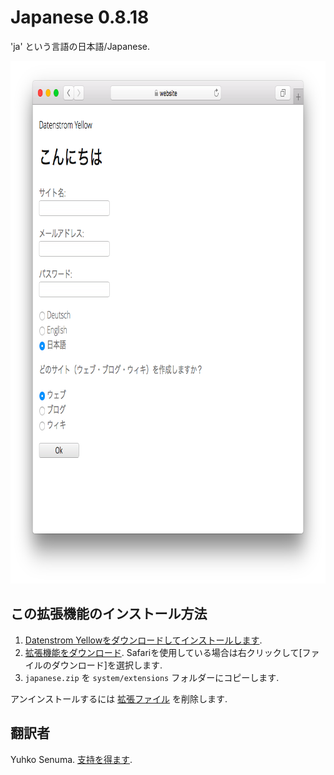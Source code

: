 Japanese 0.8.18
===============
'ja' という言語の日本語/Japanese.

<p align="center"><img src="japanese-screenshot.png?raw=true" width="795" height="836" alt="Screenshot"></p>

## この拡張機能のインストール方法

1. [Datenstrom Yellowをダウンロードしてインストールします](https://github.com/datenstrom/yellow/).
2. [拡張機能をダウンロード](https://github.com/datenstrom/yellow-extensions/raw/master/zip/japanese.zip). Safariを使用している場合は右クリックして[ファイルのダウンロード]を選択します.
3. `japanese.zip` を `system/extensions` フォルダーにコピーします.

アンインストールするには [拡張ファイル](extension.ini) を削除します.

## 翻訳者

Yuhko Senuma. [支持を得ます](https://datenstrom.se/yellow/help/).
